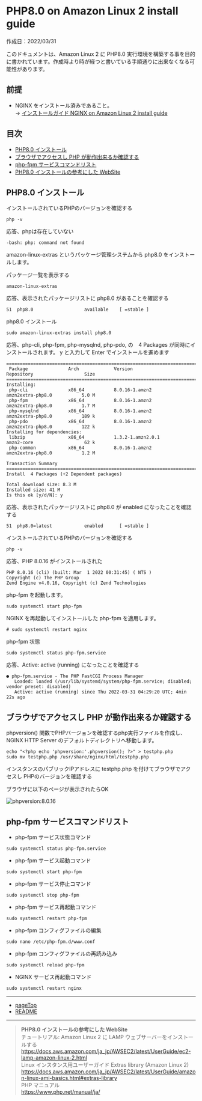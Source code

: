 # <a name="pageTop"></a>PHP8.0 on Amazon Linux 2 install guide

作成日：2022/03/31<br>

このドキュメントは、Amazon Linux 2 に PHP8.0 実行環境を構築する事を目的に書かれています。作成時より時が経つと書いている手順通りに出来なくなる可能性があります。

## 前提
+ NGINX をインストール済みであること。<br>-> [インストールガイド NGINX on Amazon Linux 2 install guide](NGINX-on-Amazon-Linux-2-install-guide.md) 

## 目次
+ [PHP8.0 インストール](#install_php)
+ [ブラウザでアクセスし PHP が動作出来るか確認する](#welcome_php)
+ [php-fpm サービスコマンドリスト](#status_php-fpm_service)
+ [PHP8.0 インストールの参考にした WebSite](#reference_website_php)

## <a name="install_php"></a>PHP8.0 インストール

インストールされているPHPのバージョンを確認する
```
php -v
```

応答、phpは存在していない
```
-bash: php: command not found
```

amazon-linux-extras というパッケージ管理システムから php8.0 をインストールします。

パッケージ一覧を表示する
```
amazon-linux-extras
```

応答、表示されたパッケージリストに php8.0 があることを確認する
```
51  php8.0                   available    [ =stable ]
```

php8.0 インストール
```
sudo amazon-linux-extras install php8.0
``` 

応答、php-cli, php-fpm, php-mysqlnd, php-pdo, の　4 Packages が同時にインストールされます。
y と入力して Enter でインストールを進めます

```
======================================================================================================
 Package               Arch             Version                     Repository                   Size
======================================================================================================
Installing:
 php-cli               x86_64           8.0.16-1.amzn2              amzn2extra-php8.0           5.0 M
 php-fpm               x86_64           8.0.16-1.amzn2              amzn2extra-php8.0           1.7 M
 php-mysqlnd           x86_64           8.0.16-1.amzn2              amzn2extra-php8.0           189 k
 php-pdo               x86_64           8.0.16-1.amzn2              amzn2extra-php8.0           122 k
Installing for dependencies:
 libzip                x86_64           1.3.2-1.amzn2.0.1           amzn2-core                   62 k
 php-common            x86_64           8.0.16-1.amzn2              amzn2extra-php8.0           1.2 M

Transaction Summary
======================================================================================================
Install  4 Packages (+2 Dependent packages)

Total download size: 8.3 M
Installed size: 41 M
Is this ok [y/d/N]: y
```

応答、表示されたパッケージリストに php8.0 が enabled になったことを確認する
```
51  php8.0=latest            enabled      [ =stable ]
```

インストールされているPHPのバージョンを確認する
```
php -v
```

応答、PHP 8.0.16 がインストールされた
```
PHP 8.0.16 (cli) (built: Mar  1 2022 00:31:45) ( NTS )
Copyright (c) The PHP Group
Zend Engine v4.0.16, Copyright (c) Zend Technologies
```

php-fpm を起動します。
```
sudo systemctl start php-fpm
```

NGINX を再起動してインストールした php-fpm を適用します。
```
# sudo systemctl restart nginx
```

php-fpm 状態

```
sudo systemctl status php-fpm.service
```

応答、Active: active (running) になったことを確認する
```
● php-fpm.service - The PHP FastCGI Process Manager
   Loaded: loaded (/usr/lib/systemd/system/php-fpm.service; disabled; vendor preset: disabled)
   Active: active (running) since Thu 2022-03-31 04:29:20 UTC; 4min 22s ago
```

##  <a name="welcome_php"></a>ブラウザでアクセスし PHP が動作出来るか確認する

phpversion() 関数でPHPバージョンを確認するphp実行ファイルを作成し、
NGINX HTTP Server のデフォルトディレクトリへ移動します。

```
echo "<?php echo 'phpversion:'.phpversion(); ?>" > testphp.php
sudo mv testphp.php /usr/share/nginx/html/testphp.php
```

インスタンスのパブリックIPアドレスに testphp.php を付けてブラウザでアクセスし PHPのバージョンを確認する

ブラウザに以下のページが表示されたらOK

![phpversion:8.0.16](https://pgflow.s3.us-west-2.amazonaws.com/github/Laravel-on-Amazon-Linux-2-developer-guide/phptest.png)

## <a name="status_php-fpm_service"></a>php-fpm サービスコマンドリスト

+ php-fpm サービス状態コマンド
```
sudo systemctl status php-fpm.service
```

+ php-fpm サービス起動コマンド
```
sudo systemctl start php-fpm
```

+ php-fpm サービス停止コマンド
```
sudo systemctl stop php-fpm
```

+ php-fpm サービス再起動コマンド
```
sudo systemctl restart php-fpm
```

+ php-fpm コンフィグファイルの編集

```
sudo nano /etc/php-fpm.d/www.conf
```

+ php-fpm コンフィグファイルの再読み込み
```
sudo systemctl reload php-fpm
```

+ NGINX サービス再起動コマンド
```
sudo systemctl restart nginx
```

***
+ [pageTop](#pageTop)
+ [README](README.md)
***
> <a name="reference_website_php"></a> **PHP8.0 インストールの参考にした WebSite** <br>
チュートリアル: Amazon Linux 2 に LAMP ウェブサーバーをインストールする<br>
https://docs.aws.amazon.com/ja_jp/AWSEC2/latest/UserGuide/ec2-lamp-amazon-linux-2.html<br>
Linux インスタンス用ユーザーガイド Extras library (Amazon Linux 2)<br>
https://docs.aws.amazon.com/ja_jp/AWSEC2/latest/UserGuide/amazon-linux-ami-basics.html#extras-library<br>
PHP マニュアル<br>
https://www.php.net/manual/ja/
